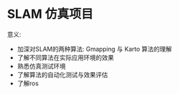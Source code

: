 # SLAM 仿真项目
意义: 
- 加深对SLAM的两种算法: Gmapping 与 Karto 算法的理解
- 了解不同算法在实际应用环境的效果
- 熟悉仿真测试环境
- 了解算法的自动化测试与效果评估
- 了解ros